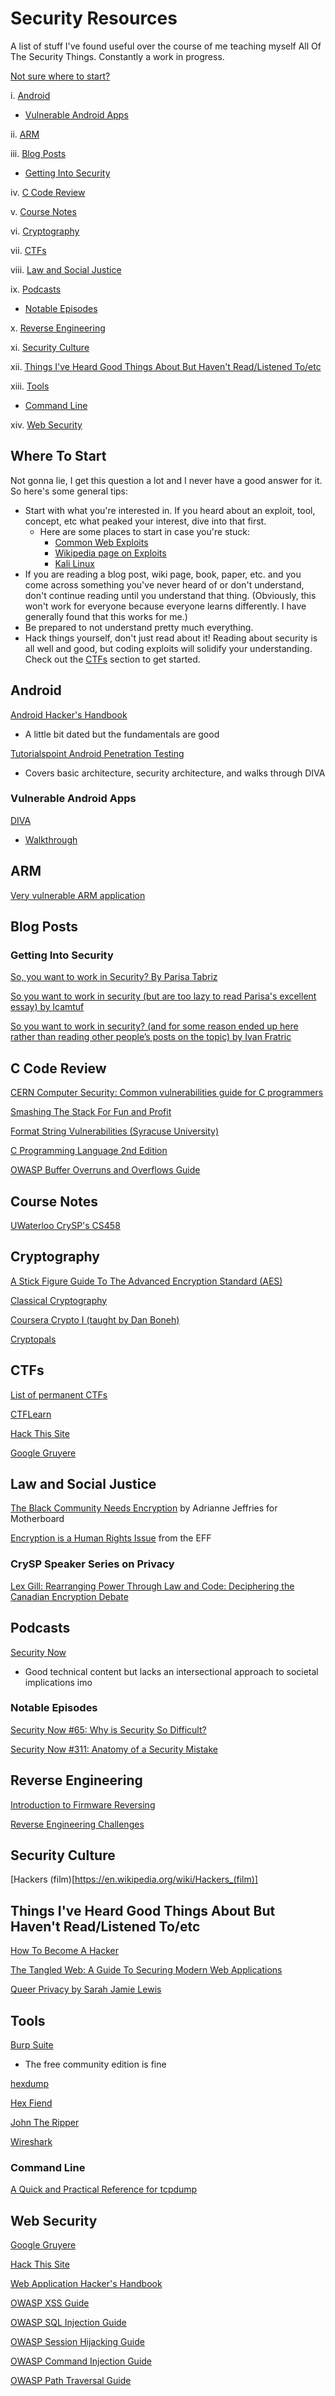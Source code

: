 # Security Resources 

A list of stuff I've found useful over the course of me teaching myself All Of The Security Things. Constantly a work in progress.

[Not sure where to start?](#where-to-start)

i. [Android](#android)
 - [Vulnerable Android Apps](#vulnerable-android-apps)
 
ii. [ARM](#arm)
 
iii. [Blog Posts](#blog-posts)
 - [Getting Into Security](#getting-into-security)

iv. [C Code Review](#c-code-review)

v. [Course Notes](#course-notes)

vi. [Cryptography](#cryptography)

vii. [CTFs](#ctfs)

viii. [Law and Social Justice](#law-and-social-justice)

ix. [Podcasts](#podcasts)
 - [Notable Episodes](#notable-episodes)
 
x. [Reverse Engineering](#reverse-engineering)

xi. [Security Culture](#security-culture)
 
xii. [Things I've Heard Good Things About But Haven't Read/Listened To/etc](#things-ive-heard-good-things-about-but-havent-readlistened-toetc)

xiii. [Tools](#tools)
 - [Command Line](#command-line)

xiv. [Web Security](#web-security)

## Where To Start

Not gonna lie, I get this question a lot and I never have a good answer for it. So here's some general tips: 

* Start with what you're interested in. If you heard about an exploit, tool, concept, etc what peaked your interest, dive into that first.
  * Here are some places to start in case you're stuck: 
    - [Common Web Exploits](https://stackoverflow.com/questions/23102/what-common-web-exploits-should-i-know-about)
    - [Wikipedia page on Exploits](https://en.wikipedia.org/wiki/Category:Computer_security_exploits)
    - [Kali Linux](https://www.kali.org/)
* If you are reading a blog post, wiki page, book, paper, etc. and you come across something you've never heard of or don't understand, don't continue reading until you understand that thing. (Obviously, this won't work for everyone because everyone learns differently. I have generally found that this works for me.)
* Be prepared to not understand pretty much everything.
* Hack things yourself, don't just read about it! Reading about security is all well and good, but coding exploits will solidify your understanding. Check out the [CTFs](#ctfs) section to get started.

## Android

[Android Hacker's Handbook](https://www.amazon.co.uk/Android-Hackers-Handbook-Joshua-Drake/dp/111860864X)
 - A little bit dated but the fundamentals are good
 
[Tutorialspoint Android Penetration Testing](https://www.tutorialspoint.com/android_penetration_testing/index.asp)
 - Covers basic architecture, security architecture, and walks through DIVA
 
### Vulnerable Android Apps

[DIVA](https://github.com/payatu/diva-android)
 - [Walkthrough](http://resources.infosecinstitute.com/cracking-damn-insecure-and-vulnerable-apps-diva-part-1/)

## ARM

[Very vulnerable ARM application](https://github.com/bkerler/exploit_me)

## Blog Posts

### Getting Into Security

[So, you want to work in Security? By Parisa Tabriz](https://medium.freecodecamp.org/so-you-want-to-work-in-security-bc6c10157d23)

[So you want to work in security (but are too lazy to read Parisa's excellent essay) by lcamtuf](https://lcamtuf.blogspot.co.uk/2016/08/so-you-want-to-work-in-security-but-are.html)

[So you want to work in security? (and for some reason ended up here rather than reading other people’s posts on the topic) by Ivan Fratric](https://ifsec.blogspot.co.uk/2018/02/so-you-want-to-work-in-security-and-for.html)

## C Code Review

[CERN Computer Security: Common vulnerabilities guide for C programmers](https://security.web.cern.ch/security/recommendations/en/codetools/c.shtml)

[Smashing The Stack For Fun and Profit](http://www-inst.eecs.berkeley.edu/~cs161/fa08/papers/stack_smashing.pdf)

[Format String Vulnerabilities (Syracuse University)](http://www.cis.syr.edu/~wedu/Teaching/cis643/LectureNotes_New/Format_String.pdf)

[C Programming Language 2nd Edition](https://www.amazon.ca/Programming-Language-2nd-Brian-Kernighan/dp/0131103628/ref=redir_mobile_desktop?_encoding=UTF8&keywords=programming%20c&pi=AC_SX236_SY340_FMwebp_QL65&qid=1517593017&ref_=mp_s_a_1_2&sr=8-2
)

[OWASP Buffer Overruns and Overflows Guide](https://www.owasp.org/index.php/Reviewing_Code_for_Buffer_Overruns_and_Overflows)

## Course Notes

[UWaterloo CrySP's CS458](https://crysp.uwaterloo.ca/courses/cs458/W18-material/home.shtml)

## Cryptography 

[A Stick Figure Guide To The Advanced Encryption Standard (AES)](http://www.moserware.com/2009/09/stick-figure-guide-to-advanced.html)

[Classical Cryptography](http://practicalcryptography.com/ciphers/classical-era/)

[Coursera Crypto I (taught by Dan Boneh)](https://www.coursera.org/learn/crypto)

[Cryptopals](https://cryptopals.com/)


## CTFs

[List of permanent CTFs](http://captf.com/practice-ctf/)

[CTFLearn]()

[Hack This Site]()

[Google Gruyere]()

## Law and Social Justice

[The Black Community Needs Encryption](https://motherboard.vice.com/en_us/article/3danqk/the-black-community-needs-encryption) by Adrianne Jeffries for Motherboard

[Encryption is a Human Rights Issue](https://www.eff.org/deeplinks/2016/03/amnesty-international-encryption-human-rights-issue) from the EFF


### CrySP Speaker Series on Privacy

[Lex Gill: Rearranging Power Through Law and Code: Deciphering the Canadian Encryption Debate](https://www.youtube.com/watch?v=atAx24J1pQE&t=255s)

## Podcasts

[Security Now](https://www.grc.com/securitynow.htm)
 - Good technical content but lacks an intersectional approach to societal implications imo

### Notable Episodes 

[Security Now #65: Why is Security So Difficult?](https://www.grc.com/sn/past/2006.htm)

[Security Now #311: Anatomy of a Security Mistake](https://www.grc.com/sn/past/2011.htm)

## Reverse Engineering

[Introduction to Firmware Reversing](https://www.youtube.com/watch?v=GIU4yJn2-2A&t=1s)

[Reverse Engineering Challenges](https://challenges.re/)

## Security Culture

[Hackers (film)[https://en.wikipedia.org/wiki/Hackers_(film)]

## Things I've Heard Good Things About But Haven't Read/Listened To/etc

[How To Become A Hacker](http://www.catb.org/esr/faqs/hacker-howto.html)

[The Tangled Web: A Guide To Securing Modern Web Applications](https://nostarch.com/tangledweb)

[Queer Privacy by Sarah Jamie Lewis](https://leanpub.com/queerprivacy)

## Tools

[Burp Suite](https://portswigger.net/burp)
 - The free community edition is fine
 
[hexdump](https://en.wikipedia.org/wiki/Hex_dump)

[Hex Fiend](http://ridiculousfish.com/hexfiend/)
 
[John The Ripper](http://www.openwall.com/john/)

[Wireshark](https://www.wireshark.org/)

### Command Line

[A Quick and Practical Reference for tcpdump](http://bencane.com/2014/10/13/quick-and-practical-reference-for-tcpdump/)

## Web Security 

[Google Gruyere](https://google-gruyere.appspot.com/)

[Hack This Site](www.hackthissite.org)

[Web Application Hacker's Handbook](https://www.amazon.ca/Web-Application-Hackers-Handbook-Exploiting/dp/1118026470)

[OWASP XSS Guide](https://www.owasp.org/index.php/Cross-site_Scripting_(XSS))

[OWASP SQL Injection Guide](https://www.owasp.org/index.php/SQL_Injection)

[OWASP Session Hijacking Guide](https://www.owasp.org/index.php/Session_hijacking_attack)

[OWASP Command Injection Guide](https://www.owasp.org/index.php/Command_Injection)

[OWASP Path Traversal Guide](https://www.owasp.org/index.php/Path_Traversal)

